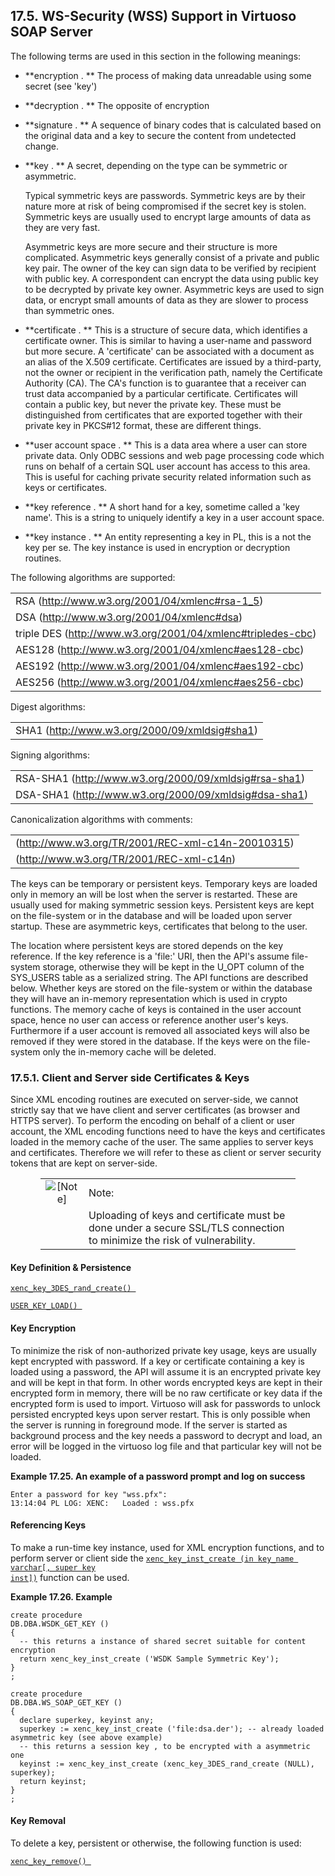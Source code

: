 <div id="vwsssupport" class="section">

<div class="titlepage">

<div>

<div>

## 17.5. WS-Security (WSS) Support in Virtuoso SOAP Server

</div>

</div>

</div>

The following terms are used in this section in the following meanings:

<div class="itemizedlist">

- **encryption . ** The process of making data unreadable using some
  secret (see 'key')

- **decryption . ** The opposite of encryption

- **signature . ** A sequence of binary codes that is calculated based
  on the original data and a key to secure the content from undetected
  change.

- **key . ** A secret, depending on the type can be symmetric or
  asymmetric.

  Typical symmetric keys are passwords. Symmetric keys are by their
  nature more at risk of being compromised if the secret key is stolen.
  Symmetric keys are usually used to encrypt large amounts of data as
  they are very fast.

  Asymmetric keys are more secure and their structure is more
  complicated. Asymmetric keys generally consist of a private and public
  key pair. The owner of the key can sign data to be verified by
  recipient with public key. A correspondent can encrypt the data using
  public key to be decrypted by private key owner. Asymmetric keys are
  used to sign data, or encrypt small amounts of data as they are slower
  to process than symmetric ones.

- **certificate . ** This is a structure of secure data, which
  identifies a certificate owner. This is similar to having a user-name
  and password but more secure. A 'certificate' can be associated with a
  document as an alias of the X.509 certificate. Certificates are issued
  by a third-party, not the owner or recipient in the verification path,
  namely the Certificate Authority (CA). The CA's function is to
  guarantee that a receiver can trust data accompanied by a particular
  certificate. Certificates will contain a public key, but never the
  private key. These must be distinguished from certificates that are
  exported together with their private key in PKCS#12 format, these are
  different things.

- **user account space . ** This is a data area where a user can store
  private data. Only ODBC sessions and web page processing code which
  runs on behalf of a certain SQL user account has access to this area.
  This is useful for caching private security related information such
  as keys or certificates.

- **key reference . ** A short hand for a key, sometime called a 'key
  name'. This is a string to uniquely identify a key in a user account
  space.

- **key instance . ** An entity representing a key in PL, this is a not
  the key per se. The key instance is used in encryption or decryption
  routines.

</div>

The following algorithms are supported:

|                                                             |
|-------------------------------------------------------------|
| RSA (http://www.w3.org/2001/04/xmlenc#rsa-1_5)              |
| DSA (http://www.w3.org/2001/04/xmlenc#dsa)                  |
| triple DES (http://www.w3.org/2001/04/xmlenc#tripledes-cbc) |
| AES128 (http://www.w3.org/2001/04/xmlenc#aes128-cbc)        |
| AES192 (http://www.w3.org/2001/04/xmlenc#aes192-cbc)        |
| AES256 (http://www.w3.org/2001/04/xmlenc#aes256-cbc)        |

Digest algorithms:

|                                               |
|-----------------------------------------------|
| SHA1 (http://www.w3.org/2000/09/xmldsig#sha1) |

Signing algorithms:

|                                                       |
|-------------------------------------------------------|
| RSA-SHA1 (http://www.w3.org/2000/09/xmldsig#rsa-sha1) |
| DSA-SHA1 (http://www.w3.org/2000/09/xmldsig#dsa-sha1) |

Canonicalization algorithms with comments:

|                                                   |
|---------------------------------------------------|
| (http://www.w3.org/TR/2001/REC-xml-c14n-20010315) |
| (http://www.w3.org/TR/2001/REC-xml-c14n)          |

The keys can be temporary or persistent keys. Temporary keys are loaded
only in memory an will be lost when the server is restarted. These are
usually used for making symmetric session keys. Persistent keys are kept
on the file-system or in the database and will be loaded upon server
startup. These are asymmetric keys, certificates that belong to the
user.

The location where persistent keys are stored depends on the key
reference. If the key reference is a 'file:' URI, then the API's assume
file-system storage, otherwise they will be kept in the U_OPT column of
the SYS_USERS table as a serialized string. The API functions are
described below. Whether keys are stored on the file-system or within
the database they will have an in-memory representation which is used in
crypto functions. The memory cache of keys is contained in the user
account space, hence no user can access or reference another user's
keys. Furthermore if a user account is removed all associated keys will
also be removed if they were stored in the database. If the keys were on
the file-system only the in-memory cache will be deleted.

<div id="vwsssrvclisidecerts" class="section">

<div class="titlepage">

<div>

<div>

### 17.5.1. Client and Server side Certificates & Keys

</div>

</div>

</div>

Since XML encoding routines are executed on server-side, we cannot
strictly say that we have client and server certificates (as browser and
HTTPS server). To perform the encoding on behalf of a client or user
account, the XML encoding functions need to have the keys and
certificates loaded in the memory cache of the user. The same applies to
server keys and certificates. Therefore we will refer to these as client
or server security tokens that are kept on server-side.

<div class="note" style="margin-left: 0.5in; margin-right: 0.5in;">

|                              |                                                                                                                         |
|:----------------------------:|:------------------------------------------------------------------------------------------------------------------------|
| ![\[Note\]](images/note.png) | Note:                                                                                                                   |
|                              | Uploading of keys and certificate must be done under a secure SSL/TLS connection to minimize the risk of vulnerability. |

</div>

<div id="vwsskeydefpersist" class="section">

<div class="titlepage">

<div>

<div>

#### Key Definition & Persistence

</div>

</div>

</div>

<a href="fn_xenc_key_3des_rand_create.html" class="link"
title="xenc_key_3DES_rand_create"><code
class="function">xenc_key_3DES_rand_create() </code></a>

<a href="fn_user_key_load.html" class="link" title="USER_KEY_LOAD"><code
class="function">USER_KEY_LOAD() </code></a>

</div>

<div id="vwsskeyenc" class="section">

<div class="titlepage">

<div>

<div>

#### Key Encryption

</div>

</div>

</div>

To minimize the risk of non-authorized private key usage, keys are
usually kept encrypted with password. If a key or certificate containing
a key is loaded using a password, the API will assume it is an encrypted
private key and will be kept in that form. In other words encrypted keys
are kept in their encrypted form in memory, there will be no raw
certificate or key data if the encrypted form is used to import.
Virtuoso will ask for passwords to unlock persisted encrypted keys upon
server restart. This is only possible when the server is running in
foreground mode. If the server is started as background process and the
key needs a password to decrypt and load, an error will be logged in the
virtuoso log file and that particular key will not be loaded.

<div id="vwsspasslog" class="example">

**Example 17.25. An example of a password prompt and log on success**

<div class="example-contents">

``` screen
Enter a password for key "wss.pfx":
13:14:04 PL LOG: XENC:   Loaded : wss.pfx
```

</div>

</div>

  

</div>

<div id="vwssreferencingkeys" class="section">

<div class="titlepage">

<div>

<div>

#### Referencing Keys

</div>

</div>

</div>

To make a run-time key instance, used for XML encryption functions, and
to perform server or client side the
<a href="fn_xenc_key_inst_create.html" class="link"
title="xenc_key_inst_create"><code
class="function">xenc_key_inst_create (in key_name varchar[, super key inst])</code></a>
function can be used.

<div id="vwssrefkeyex" class="example">

**Example 17.26. Example**

<div class="example-contents">

``` programlisting
create procedure
DB.DBA.WSDK_GET_KEY ()
{
  -- this returns a instance of shared secret suitable for content encryption
  return xenc_key_inst_create ('WSDK Sample Symmetric Key');
}
;

create procedure
DB.DBA.WS_SOAP_GET_KEY ()
{
  declare superkey, keyinst any;
  superkey := xenc_key_inst_create ('file:dsa.der'); -- already loaded asymmetric key (see above example)
  -- this returns a session key , to be encrypted with a asymmetric one
  keyinst := xenc_key_inst_create (xenc_key_3DES_rand_create (NULL), superkey);
  return keyinst;
}
;
```

</div>

</div>

  

</div>

<div id="vwsskeyremoval" class="section">

<div class="titlepage">

<div>

<div>

#### Key Removal

</div>

</div>

</div>

To delete a key, persistent or otherwise, the following function is
used:

<a href="fn_xenc_key_remove.html" class="link"
title="xenc_key_remove"><code
class="function">xenc_key_remove() </code></a>

</div>

</div>

</div>
